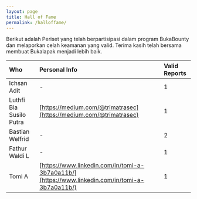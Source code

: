 ```yaml
---
layout: page
title: Hall of Fame
permalink: /halloffame/
---
```


Berikut adalah Periset yang telah berpartisipasi dalam program BukaBounty dan melaporkan celah keamanan yang valid.
Terima kasih telah bersama membuat Bukalapak menjadi lebih baik.

| Who | Personal Info | Valid Reports |
|:---|:---|:---|
| Ichsan Adit | - | 1 |
| Luthfi Bia Susilo Putra | [https://medium.com/@trimatrasec](https://medium.com/@trimatrasec) | 1 |
| Bastian Welfrid | - | 2 |
| Fathur Waldi L | - | 1 |
| Tomi A | [https://www.linkedin.com/in/tomi-a-3b7a0a11b/](https://www.linkedin.com/in/tomi-a-3b7a0a11b/) | 1 |